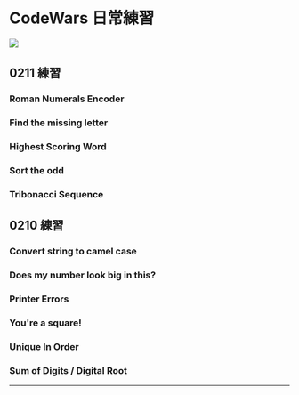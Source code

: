 # CodeWars 日常練習

<img src="https://www.codewars.com/users/justine92415/badges/large">

## 0211 練習

### Roman Numerals Encoder

### Find the missing letter

### Highest Scoring Word

### Sort the odd

### Tribonacci Sequence

## 0210 練習

### Convert string to camel case

### Does my number look big in this?

### Printer Errors

### You're a square!

### Unique In Order

### Sum of Digits / Digital Root

---
